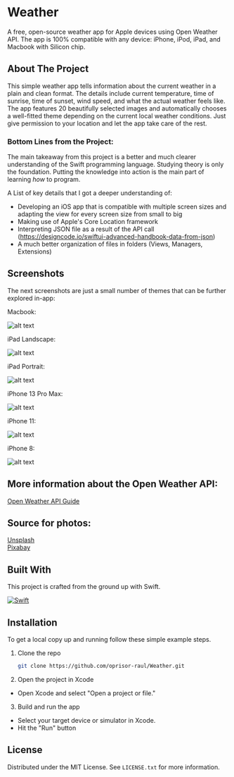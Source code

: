 # Weather
A free, open-source weather app for Apple devices using Open Weather API. The app is 100% compatible with any device: iPhone, iPod, iPad, and Macbook with Silicon chip.

<!-- ABOUT THE PROJECT -->
## About The Project
This simple weather app tells information about the current weather in a plain and clean format. The details include current temperature, time of sunrise, time of sunset, wind speed, and what the actual weather feels like. 
The app features 20 beautifully selected images and automatically chooses a well-fitted theme depending on the current local weather conditions. Just give permission to your location and let the app take care of the rest.

### Bottom Lines from the Project:
The main takeaway from this project is a better and much clearer understanding of the Swift programming language. Studying theory is only the foundation. Putting the knowledge into action is the main part of learning *how* to program.

A List of key details that I got a deeper understanding of:
  - Developing an iOS app that is compatible with multiple screen sizes and adapting the view for every screen size from small to big 
  - Making use of Apple's Core Location framework
  - Interpreting JSON file as a result of the API call (https://designcode.io/swiftui-advanced-handbook-data-from-json)
  - A much better organization of files in folders (Views, Managers, Extensions)

## Screenshots
The next screenshots are just a small number of themes that can be further explored in-app:

Macbook:

![alt text](https://github.com/oprisor-raul/Weather/blob/main/Screenshots/Macbook%20M1.png)

iPad Landscape:

![alt text](https://github.com/oprisor-raul/Weather/blob/main/Screenshots/iPad%20Pro%20Landscape.png)

iPad Portrait:

![alt text](https://github.com/oprisor-raul/Weather/blob/main/Screenshots/iPad%20Pro.png)

iPhone 13 Pro Max:

![alt text](https://github.com/oprisor-raul/Weather/blob/main/Screenshots/iPhone%2013%20Pro%20Max.png)

iPhone 11:

![alt text](https://github.com/oprisor-raul/Weather/blob/main/Screenshots/iPhone%2011.png)

iPhone 8:

![alt text](https://github.com/oprisor-raul/Weather/blob/main/Screenshots/iPhone%208.png)

## More information about the Open Weather API:
[Open Weather API Guide](https://openweathermap.org/guide)

## Source for photos:
[Unsplash](https://www.google.com/url?sa=t&rct=j&q=&esrc=s&source=web&cd=&cad=rja&uact=8&ved=2ahUKEwifu-Lsg5D5AhUCRuUKHcFrAdUQFnoECAYQAQ&url=https%3A%2F%2Funsplash.com%2F&usg=AOvVaw07uHYdeyZQMneg6p8JTUC3) <br />
[Pixabay](https://www.google.com/url?sa=t&rct=j&q=&esrc=s&source=web&cd=&cad=rja&uact=8&ved=2ahUKEwifu-Lsg5D5AhUCRuUKHcFrAdUQFnoECAcQAQ&url=https%3A%2F%2Fpixabay.com%2F&usg=AOvVaw3oY5dN7dok1YgNphbACwVt)

## Built With
This project is crafted from the ground up with Swift.

[![Swift][Swift-Programming-Language]][Swift-url]

## Installation
To get a local copy up and running follow these simple example steps.
1. Clone the repo
   ```sh
   git clone https://github.com/oprisor-raul/Weather.git
   ```
2. Open the project in Xcode
  * Open Xcode and select "Open a project or file."
    
3. Build and run the app
  * Select your target device or simulator in Xcode.
  * Hit the "Run" button

<!-- LICENSE -->
## License

Distributed under the MIT License. See `LICENSE.txt` for more information.

[Swift-Programming-Language]: https://img.shields.io/badge/Swift-F05138?style=for-the-badge&logo=swift&logoColor=white
[Swift-url]: https://developer.apple.com/swift/
